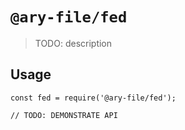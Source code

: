 # `@ary-file/fed`

> TODO: description

## Usage

```
const fed = require('@ary-file/fed');

// TODO: DEMONSTRATE API
```
